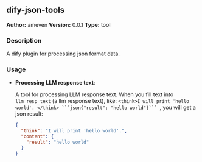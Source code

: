 ## dify-json-tools

**Author:** ameven
**Version:** 0.0.1
**Type:** tool

### Description

A dify plugin for processing json format data.

### Usage
- **Processing LLM response text**:

  A tool for processing LLM response text.
  When you fill text into `llm_resp_text` (a llm response text), like: `<think>I will print 'hello world'. </think> ```json{"result": "hello world"}``` `, you will get a json result:

  ```json
  {
    "think": "I will print 'hello world'.",
    "content": {
      "result": "hello world"
    }
  }
  ```
